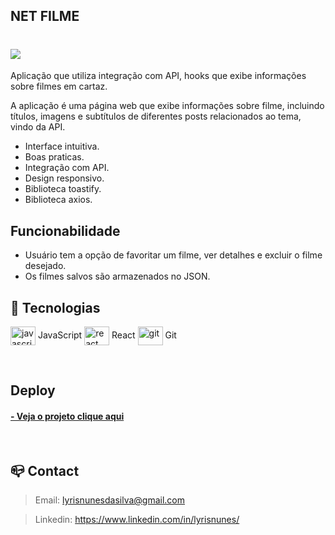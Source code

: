 ## NET FILME 

<h1>
         <img src="src/img/gif.gif" >
</h1>

Aplicação que utiliza integração com API, hooks que exibe informações sobre filmes em cartaz.

A aplicação é uma página web que exibe informações sobre filme, incluindo títulos, imagens e subtítulos de diferentes posts relacionados ao tema, vindo da API.

- Interface intuitiva.
- Boas praticas.
- Integração com API.
- Design responsivo.
- Biblioteca toastify.
- Biblioteca axios.

## Funcionabilidade

- Usuário tem a opção de favoritar um filme, ver detalhes e excluir o filme desejado.
- Os filmes salvos são armazenados no JSON.

## 🔧 Tecnologias

<img align="center" alt="javascript" height="30" width="40" src="https://cdn.jsdelivr.net/gh/devicons/devicon/icons/javascript/javascript-original.svg" /> JavaScript <img align="center" alt="react" height="30" width="40" src="https://cdn.jsdelivr.net/gh/devicons/devicon/icons/react/react-original.svg" /> React
<img align="center" alt="git" height="30" width="40" src="https://cdn.jsdelivr.net/gh/devicons/devicon/icons/git/git-original.svg" /> Git

<br>

## Deploy 

 <h4>
        <a href="https://lyrisnunes.github.io/net-filme-api"> - Veja o projeto clique aqui </a>
</h4>

<br>


## 📪 Contact

>Email: lyrisnunesdasilva@gmail.com

>Linkedin: https://www.linkedin.com/in/lyrisnunes/


